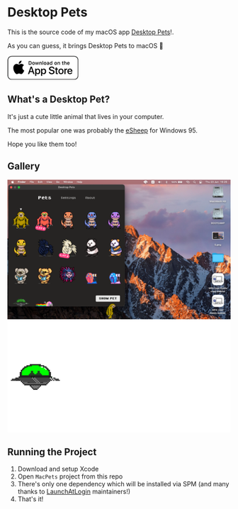 # Desktop Pets

This is the source code of my macOS app [Desktop Pets](https://apps.apple.com/app/desktop-pets/id1575542220)!.

As you can guess, it brings Desktop Pets to macOS 🚀

[![Get it on the App Store](Gallery/appstore_badge.png)](https://apps.apple.com/app/desktop-pets/id1575542220)

## What's a Desktop Pet?

It's just a cute little animal that lives in your computer.

The most popular one was probably the [eSheep](https://github.com/Adrianotiger/desktopPet) for Windows 95.

Hope you like them too!

## Gallery

![Screenshot of my mac running the app](Gallery/1.png)
![Ufo attacking Desktop City](Gallery/bombing.gif)

## Running the Project

1. Download and setup Xcode
1. Open `MacPets` project from this repo
1. There's only one dependency which will be installed via SPM (and many thanks to [LaunchAtLogin](https://github.com/sindresorhus/LaunchAtLogin) maintainers!)
1. That's it!
